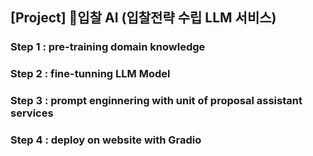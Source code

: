 ## [Project] 입찰 AI (입찰전략 수립 LLM 서비스)

### Step 1 : pre-training domain knowledge
### Step 2 : fine-tunning LLM Model
### Step 3 : prompt enginnering with unit of proposal assistant services
### Step 4 : deploy on website with Gradio

